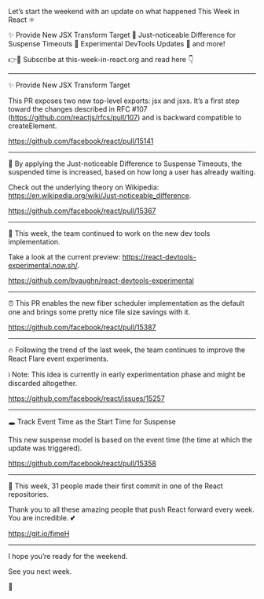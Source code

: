 Let’s start the weekend with an update on what happened This Week in React ⚛️

✨ Provide New JSX Transform Target
🐌 Just-noticeable Difference for Suspense Timeouts
🐞 Experimental DevTools Updates
👀 and more!

👉💌 Subscribe at this-week-in-react.org and read here 👇

---

✨ Provide New JSX Transform Target

This PR exposes two new top-level exports: jsx and jsxs. It’s a first step toward the changes described in RFC #107 (https://github.com/reactjs/rfcs/pull/107) and is backward compatible to createElement.

https://github.com/facebook/react/pull/15141

---

🐌 By applying the Just-noticeable Difference to Suspense Timeouts, the suspended time is increased, based on how long a user has already waiting.

Check out the underlying theory on Wikipedia: https://en.wikipedia.org/wiki/Just-noticeable_difference.

https://github.com/facebook/react/pull/15367

---

🐞 This week, the team continued to work on the new dev tools implementation.

Take a look at the current preview: https://react-devtools-experimental.now.sh/.

https://github.com/bvaughn/react-devtools-experimental

---

⏰ This PR enables the new fiber scheduler implementation as the default one and brings some pretty nice file size savings with it.

https://github.com/facebook/react/pull/15387

---

🔥 Following the trend of the last week, the team continues to improve the React Flare event experiments.

ℹ️ Note: This idea is currently in early experimentation phase and might be discarded altogether.

https://github.com/facebook/react/issues/15257

---

🕳 Track Event Time as the Start Time for Suspense

This new suspense model is based on the event time (the time at which the update was triggered).

https://github.com/facebook/react/pull/15358

---

👏 This week, 31 people made their first commit in one of the React repositories.

Thank you to all these amazing people that push React forward every week. You are incredible. 💕

https://git.io/fjmeH

---

I hope you’re ready for the weekend.

See you next week.

👋
